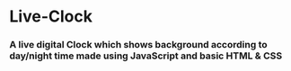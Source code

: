 # Live-Clock
<h3>
  A live digital Clock which shows background according to day/night time made using JavaScript and basic HTML & CSS
  </h3>
